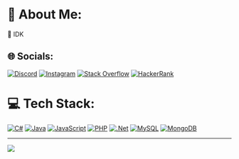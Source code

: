 # 💫 About Me:
👀 IDK


## 🌐 Socials:
[![Discord](https://img.shields.io/badge/Discord-%237289DA.svg?logo=discord&logoColor=white)](https://discord.gg/TheyCallMeHotAsf#5920)
[![Instagram](https://img.shields.io/badge/Instagram-%23E4405F.svg?logo=Instagram&logoColor=white)](https://instagram.com/georgeishotasf) 
[![Stack Overflow](https://img.shields.io/badge/-Stackoverflow-FE7A16?logo=stack-overflow&logoColor=white)](https://stackoverflow.com/users/20838137)
[![HackerRank](https://img.shields.io/badge/-Hackerrank-2EC866?&logo=HackerRank&logoColor=white)](https://hackerrank.com/georgezargaryan7)

# 💻 Tech Stack:
[![C#](https://img.shields.io/badge/c%23-%23239120.svg?style=for-the-badge&logo=c-sharp&logoColor=white)](https://learn.microsoft.com/en-us/dotnet/csharp/)
[![Java](https://img.shields.io/badge/java-%23ED8B00.svg?style=for-the-badge&logo=java&logoColor=white)](https://www.java.com/en/)
[![JavaScript](https://img.shields.io/badge/javascript-%23323330.svg?style=for-the-badge&logo=javascript&logoColor=%23F7DF1E)](https://www.javascript.com/)
[![PHP](https://img.shields.io/badge/php-%23777BB4.svg?style=for-the-badge&logo=php&logoColor=white)](https://www.php.net/)
[![.Net](https://img.shields.io/badge/.NET-5C2D91?style=for-the-badge&logo=.net&logoColor=white)](https://dotnet.microsoft.com/en-us/)
[![MySQL](https://img.shields.io/badge/mysql-%2300f.svg?style=for-the-badge&logo=mysql&logoColor=white)](https://www.mysql.com/)
[![MongoDB](https://img.shields.io/badge/MongoDB-%234ea94b.svg?style=for-the-badge&logo=mongodb&logoColor=white)](https://www.mongodb.com/home)


---
[![](https://visitcount.itsvg.in/api?id=GeorgeZargaryan&icon=2&color=0)](https://visitcount.itsvg.in)

<!---
GeorgeZargaryan/GeorgeZargaryan is a ✨ special ✨ repository because its `README.md` (this file) appears on your GitHub profile.
You can click the Preview link to take a look at your changes.
--->
